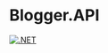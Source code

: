 # Blogger.API

[![.NET](https://github.com/harshaldhake123/Blogger.API/actions/workflows/dotnet.yml/badge.svg?branch=main)](https://github.com/harshaldhake123/Blogger.API/actions/workflows/dotnet.yml)
